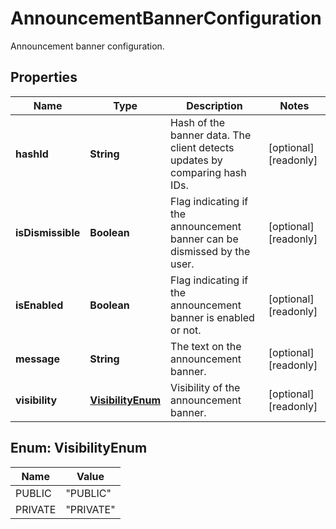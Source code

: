 

# AnnouncementBannerConfiguration

Announcement banner configuration.

## Properties

| Name | Type | Description | Notes |
|------------ | ------------- | ------------- | -------------|
|**hashId** | **String** | Hash of the banner data. The client detects updates by comparing hash IDs. |  [optional] [readonly] |
|**isDismissible** | **Boolean** | Flag indicating if the announcement banner can be dismissed by the user. |  [optional] [readonly] |
|**isEnabled** | **Boolean** | Flag indicating if the announcement banner is enabled or not. |  [optional] [readonly] |
|**message** | **String** | The text on the announcement banner. |  [optional] [readonly] |
|**visibility** | [**VisibilityEnum**](#VisibilityEnum) | Visibility of the announcement banner. |  [optional] [readonly] |



## Enum: VisibilityEnum

| Name | Value |
|---- | -----|
| PUBLIC | &quot;PUBLIC&quot; |
| PRIVATE | &quot;PRIVATE&quot; |



